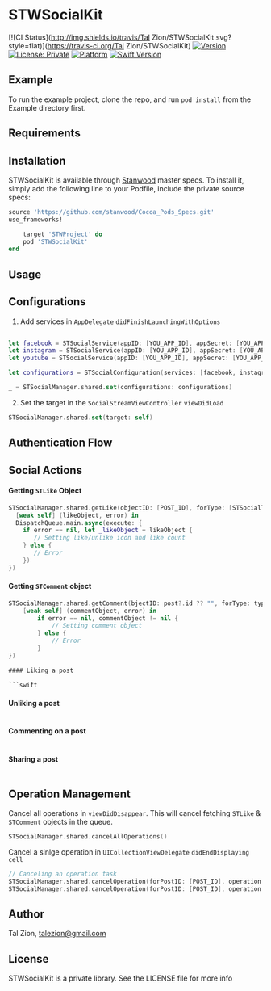 # STWSocialKit

[![CI Status](http://img.shields.io/travis/Tal Zion/STWSocialKit.svg?style=flat)](https://travis-ci.org/Tal Zion/STWSocialKit)
[![Version](https://img.shields.io/cocoapods/v/STWSocialKit.svg?style=flat)](http://cocoapods.org/pods/STWSocialKit)
[![License: Private](https://img.shields.io/cocoapods/l/STWSocialKit.svg?style=flat)](https://github.com/stanwood/STWSocialKit/blob/master/LICENSE)
[![Platform](https://img.shields.io/cocoapods/p/STWSocialKit.svg?style=flat)](http://cocoapods.org/pods/STWSocialKit)
[![Swift Version](https://img.shields.io/badge/Swift-3.0.x-orange.svg)]()

## Example

To run the example project, clone the repo, and run `pod install` from the Example directory first.

## Requirements

## Installation

STWSocialKit is available through [Stanwood](https://github.com/stanwood/Cocoa_Pods_Specs.git) master specs. To install
it, simply add the following line to your Podfile, include the private source specs:

```ruby
source 'https://github.com/stanwood/Cocoa_Pods_Specs.git'
use_frameworks!

    target 'STWProject' do
    pod 'STWSocialKit'
end
```

## Usage

## Configurations

1) Add services in `AppDelegate` `didFinishLaunchingWithOptions`

```swift

let facebook = STSocialService(appID: [YOU_APP_ID], appSecret: [YOU_APP_SECRET], appType: .facebook)
let instagram = STSocialService(appID: [YOU_APP_ID], appSecret: [YOU_APP_SECRET], appType: .instagram, callbackURI: [CALLBACK_URI])
let youtube = STSocialService(appID: [YOU_APP_ID], appSecret: [YOU_APP_SECRET], appType: .youtube, callbackURI: [CALLBACK_URI])

let configurations = STSocialConfiguration(services: [facebook, instagram, youtube])

_ = STSocialManager.shared.set(configurations: configurations)

```

2) Set the target in the `SocialStreamViewController` `viewDidLoad`

```swift
STSocialManager.shared.set(target: self)
```

## Authentication Flow

## Social Actions

#### Getting `STLike` Object

```swift
STSocialManager.shared.getLike(objectID: [POST_ID], forType: [STSocialType], handler: {
  [weak self] (likeObject, error) in
  DispatchQueue.main.async(execute: {
    if error == nil, let _likeObject = likeObject {
       // Setting like/unlike icon and like count
    } else {
       // Error
    })
})
```

#### Getting `STComment` object

```swift
STSocialManager.shared.getComment(bjectID: post?.id ?? "", forType: type, handler: {
    [weak self] (commentObject, error) in
        if error == nil, commentObject != nil {
            // Setting comment object
        } else {
            // Error
        }
})

#### Liking a post

```swift

```

#### Unliking a post

```swift

```

#### Commenting on a post

```swift

```

#### Sharing a post

```swift

```

## Operation Management

Cancel all operations in `viewDidDisappear`. This will cancel fetching `STLike` & `STComment` objects in the queue.

```swift
STSocialManager.shared.cancelAllOperations()

```

Cancel a sinlge operation in `UICollectionViewDelegate` `didEndDisplaying cell`

```swift
// Canceling an operation task
STSocialManager.shared.cancelOperation(forPostID: [POST_ID], operation: .like)
STSocialManager.shared.cancelOperation(forPostID: [POST_ID], operation: .comment)
```
## Author

Tal Zion, talezion@gmail.com

## License

STWSocialKit is a private library. See the LICENSE file for more info
